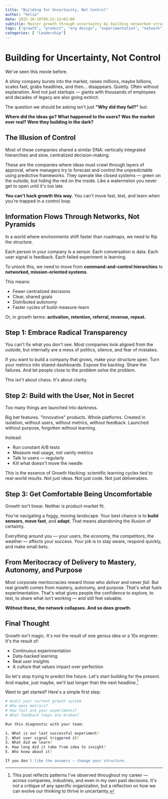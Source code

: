 ```yaml
---
title: "Building for Uncertainty, Not Control"
author: "helio"
date: 2015-10-18T09:22:12+02:00
subtitle: Master growth through uncertainty by building networked structures and scientific experimentation—moving from control-based planning to adaptive systems that thrive in unpredictable environments
tags: ["growth", "product", "org design", "experimentation", "network"]
categories: [ "Leadership"]
---
```


# Building for Uncertainty, Not Control

We've seen this movie before.

A shiny company bursts into the market, raises millions, maybe billions, scales fast, grabs headlines, and then… disappears. Quietly. Often without explanation. And not just startups — giants with thousands of employees and decades of legacy are also going extinct.

The question we should be asking isn't just **"Why did they fail?"** but:

**Where did the ideas go?
What happened to the users?
Was the market ever real?
Were they building in the dark?**

## The Illusion of Control

Most of these companies shared a similar DNA: vertically integrated hierarchies and slow, centralized decision-making.

These are the companies where ideas must crawl through layers of approval, where managers try to forecast and control the unpredictable using predictive frameworks. They operate like closed systems — green on the outside, but hiding the red on the inside. Like a watermelon you never get to open until it's too late.

**You can't hack growth this way.**
You can't move fast, test, and learn when you're trapped in a control loop.

## Information Flows Through Networks, Not Pyramids

In a world where environments shift faster than roadmaps, we need to flip the structure.

Each person in your company is a sensor.
Each conversation is data.
Each user signal is feedback.
Each failed experiment is learning.

To unlock this, we need to move from **command-and-control hierarchies** to **networked, mission-oriented systems**.

This means:

- Fewer centralized decisions
- Clear, shared goals
- Distributed autonomy
- Faster cycles of build-measure-learn

Or, in growth terms: **activation, retention, referral, revenue, repeat.**

## Step 1: Embrace Radical Transparency

You can't fix what you don't see. Most companies look aligned from the outside, but internally are a mess of politics, silence, and fear of mistakes.

If you want to build a company that grows, make your structure open. Turn your metrics into shared dashboards. Expose the backlog. Share the failures. And let people close to the problem solve the problem.

This isn't about chaos. It's about clarity.

## Step 2: Build with the User, Not in Secret

Too many things are launched into darkness.

Big bet features. "Innovative" products. Whole platforms. Created in isolation, without users, without metrics, without feedback.
Launched without purpose, forgotten without learning.

Instead:

- Run constant A/B tests
- Measure real usage, not vanity metrics
- Talk to users — regularly
- Kill what doesn't move the needle

This is the essence of Growth Hacking: scientific learning cycles tied to real-world results. Not just ideas. Not just code. Not just deliverables.

## Step 3: Get Comfortable Being Uncomfortable

Growth isn't linear. Neither is product-market fit.

You're navigating a foggy, moving landscape. Your best chance is to **build sensors**, **move fast**, and **adapt**. That means abandoning the illusion of certainty.

Everything around you — your users, the economy, the competitors, the weather — affects your success. Your job is to stay aware, respond quickly, and make small bets.

## From Meritocracy of Delivery to Mastery, Autonomy, and Purpose

Most corporate meritocracies reward those who _deliver_ and never _fail_.
But real growth comes from mastery, autonomy, and purpose. That's what fuels experimentation. That's what gives people the confidence to explore, to test, to share what isn't working — and still feel valuable.

**Without these, the network collapses. And so does growth.**

## Final Thought

Growth isn't magic. It's not the result of one genius idea or a 10x engineer. It's the result of:

- Continuous experimentation
- Data-backed learning
- Real user insights
- A culture that values impact over perfection

So let's stop trying to predict the future.
Let's start building for the present.
And maybe, just maybe, we'll last longer than the next headline.[^1]

Want to get started? Here's a simple first step:

```bash
# Audit your current growth system
# Who owns metrics?
# How fast are your experiments?
# What feedback loops are broken?

Run this diagnostic with your team:

1. What is our last successful experiment?
2. What user signal triggered it?
3. What did we learn?
4. How long did it take from idea to insight?
5. Who knew about it?

If you don't like the answers — change your structure.
```

[^1]: This post reflects patterns I've observed throughout my career — across companies, industries, and even in my own past decisions. It's not a critique of any specific organization, but a reflection on how we can evolve our thinking to thrive in uncertainty.
